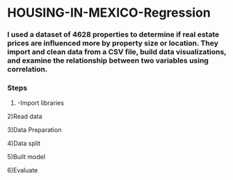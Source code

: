 # HOUSING-IN-MEXICO-Regression

### I used a dataset of 4628 properties to determine if real estate prices are influenced more by property size or location. They import and clean data from a CSV file, build data visualizations, and examine the relationship between two variables using correlation.

### Steps

1) -Import libraries

2)Read data

3)Data Preparation

4)Data split

5)Built model 

6)Evaluate
